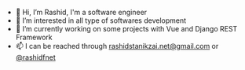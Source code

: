 * 👋 Hi, I’m Rashid, I'm a software engineer
* 👀 I’m interested in all type of softwares development
* 🌱 I’m currently working on some projects with Vue and Django REST Framework
* 📫 I can be reached through rashidstanikzai.net@gmail.com or [@rashidfnet](https://www.facebook.com/rashidsfnet)
 
<!---
hunter4923/hunter4923 is a ✨ special ✨ repository because its `README.md` (this file) appears on your GitHub profile.
You can click the Preview link to take a look at your changes.
--->




